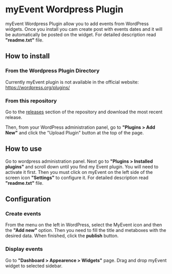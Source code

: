 # myEvent Wordpress Plugin
myEvent Wordpress Plugin allow you to add events from WordPress widgets. Once you install you cam create post with events dates and it will be automatically be posted on the widget. For detailed description read **"readme.txt"** file.

## How to install

### From the Wordpress Plugin Directory
Currently myEvent plugin is not available in the official website: https://wordpress.org/plugins/ 

### From this repository
Go to the [releases](https://github.com/Darekrepos/myevent/releases) section of the repository and download the most recent release.

Then, from your WordPress administration panel, go to **"Plugins > Add New"** and click the "Upload Plugin" button at the top of the page.

## How to use
Go to wordpress administration panel. Next go to **"Plugins > Installed plugins"** and scroll down until you find my Event plugin. You will need to activate it first. Then you must click on myEvent on the left side of the screen icon **"Settings"** to configure it. For detailed description read **"readme.txt"** file.

## Configuration

### Create events
From the menu on the left in WordPress, select the MyEvent icon and then the **"Add new"** option. Then you need to fill the title and metaboxes with the desired data. When finished, click the **publish** button.

### Display events
Go to **"Dashboard > Appearence > Widgets"** page. Drag and drop myEvent widget to selected sidebar.